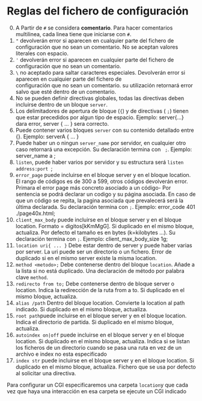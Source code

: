 # Reglas del fichero de configuración

0. A Partir de `#` se considera **comentario**. Para hacer comentarios multilinea, cada linea tiene que iniciarse con `#`.
1. `"` devolverán error si aparecen en cualquier parte del fichero de configuración que no sean un comentario. No se aceptan valores literales con espacio.
2. `'` devolverán error si aparecen en cualquier parte del fichero de configuración que no sean un comentario. 
3. `\` no aceptado para saltar caracteres especiales. Devolverán error si aparecen en cualquier parte del fichero de </br>
    configuración que no sean un comentario. su utilización retornará error salvo que esté dentro de un comentario.
4. No se pueden definir directivas globales, todas las directivas deben incluirse dentro de un bloque `server`.
5. Los delimitadores de apertura de bloque (`{`)  y de directivas ( `;`) tienen que estar precedidos por algun tipo de espacio. Ejemplo: server{...} dara error, server { ... } sera correcto.
6. Puede contener varios bloques `server` con su contenido detallado entre {}. Ejemplo: serverA { ... }
7. Puede haber un o ningun `server_name` por servidor, en cualquier otro caso retornará una excepción. Su declaración termina con ` ;`. Ejemplo: server_name a ;
8. `listen`, puede haber varios por servidor y su estructura será `listen  address:port `;
9. `error_page` puede incluirse en el bloque server y en el bloque location. El rango de códigos
	es de 300 a 599, otros códigos devolverán error. Primara el error page más concreto asociado a un código- Por sentencia se podrá declarar un codigo y su página asociada. En caso de que un código se repita, la pagina asociada que prevalecerá será la última declarada. Su declaración termina con `;`.
	 Ejemplo: error_code 401 ./page40x.html;
10.	`client_max_body`  puede incluirse en el bloque server y en el bloque location.
	Formato = digitos[kKmMgG]. Si duplicado en el mismo bloque, actualiza. 
	Por defecto el tamaño es en bytes (k=kilobytes ...). 
	Su declaración termina con `;`. Ejemplo: client_max_body_size 1g;
11.	`location uri{ ... }` Debe estar dentro de server y puede haber varias por server. La uri puede ser
	un directorio o un fichero. Error de duplicado si en el mismo server existe la misma location.
12.	`method <metodo>;` Debe contenerse dentro del bloque `location`. Añade a la lista si no está duplicado.
	Una declaración de método por palabra clave `method`.
13.	`redirecto from to;` Debe contenerse dentro de bloque server o location. Indica la redirección de la ruta from a to.
	Si duplicado en el mismo bloque, actualiza.
14.	`alias /path` Dentro del bloque location. Convierte la location al path indicado. Si duplicado en el mismo bloque, actualiza.
15.	`root path`puede incluirse en el bloque server y en el bloque location. 
	Indica el directorio de partida. Si duplicado en el mismo bloque, actualiza.
16.	`autoindex on|off` puede incluirse en el bloque server y en el bloque location. Si duplicado en el mismo bloque, actualiza.
	Indica si se listan los ficheros de un directorio cuando se pasa una ruta en vez de un archivo e index no esta especificado
17. `index str` puede incluirse  en el bloque server y en el bloque location. Si duplicado en el mismo bloque, actualiza.
	 Fichero que se usa por defecto al solicitar una directiva.

Para configurar un CGI especificaremos una carpeta `location`y que cada vez que haya una interacción en esa carpeta
se ejecute un CGI indicado